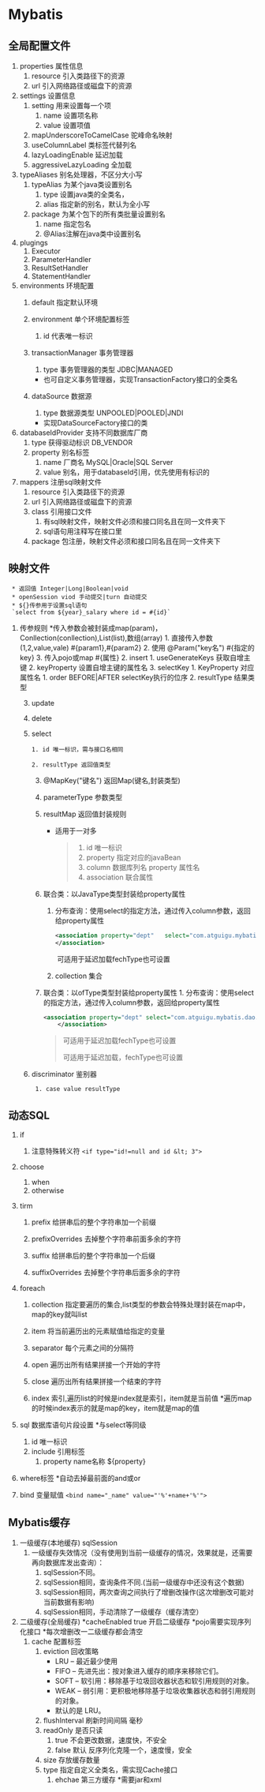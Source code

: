 # Mybatis
## 全局配置文件
1. properties 属性信息
	1. resource 引入类路径下的资源
	2. url 引入网络路径或磁盘下的资源
2. settings 设置信息
	1. 	setting 用来设置每一个项
		1. 	name 设置项名称
		2. 	value 设置项值
	2. mapUnderscoreToCamelCase 驼峰命名映射
	3. useColumnLabel 类标签代替列名
	4. lazyLoadingEnable 延迟加载
	5. aggressiveLazyLoading 全加载
3. typeAliases 别名处理器，不区分大小写
	1. typeAlias 为某个java类设置别名
		1. type 设置java类的全类名，
		2. alias 指定新的别名，默认为全小写
	2. package 为某个包下的所有类批量设置别名
		1. name 指定包名
		2. @Alias注解在java类中设置别名
4. plugings 
	1. Executor
	2. ParameterHandler
	3. ResultSetHandler
	4. StatementHandler
5. environments 环境配置 
	1. default 指定默认环境
	2. environment 单个环境配置标签
		
		1. id 代表唯一标识
	3. transactionManager 事务管理器
		1. type  事务管理器的类型 JDBC|MANAGED
		* 也可自定义事务管理器，实现TransactionFactory接口的全类名
	4. dataSource 数据源
		1. type 数据源类型 UNPOOLED|POOLED|JNDI
		* 实现DataSourceFactory接口的类
6. databaseIdProvider 支持不同数据库厂商
	1. type 获得驱动标识 DB_VENDOR
	2. property 别名标签
		1. name 厂商名 MySQL|Oracle|SQL Server
		2. value 别名，用于databaseId引用，优先使用有标识的
7. mappers 注册sql映射文件
	1. resource 引入类路径下的资源
	2. url 引入网络路径或磁盘下的资源
	3. class 引用接口文件
		1. 有sql映射文件，映射文件必须和接口同名且在同一文件夹下
		2. sql语句用注释写在接口里
	4. package 包注册，映射文件必须和接口同名且在同一文件夹下
## 映射文件
	 * 返回值 Integer|Long|Boolean|void
	 * openSession viod 手动提交|turn 自动提交
	 * ${}传参用于设置sql语句  
	 `select from ${year}_salary where id = #{id}`

   1. 传参规则
         *传入参数会被封装成map(param)，Conllection(conllection),List(list),数组(array) 
             1. 直接传入参数(1,2,value,vale) #{param1},#{param2}
                 2. 使用 @Param("key名") #{指定的key}
                 3. 传入pojo或map #{属性}
         2. insert
                 1. useGenerateKeys 获取自增主键 
                 2. keyProperty 设置自增主键的属性名
                 3. selectKey
                       1. KeyProperty 对应属性名
                           1. order BEFORE|AFTER selectKey执行的位序
                       2. resultType 结果类型
             
         3. update

         4. delete

         5. select 

                1. id 唯一标识，需与接口名相同

                2. resultType 返回值类型
             3. @MapKey("键名") 返回Map(键名,封装类型)

             4. parameterType 参数类型

             5. resultMap 返回值封装规则

                 * 适用于一对多
                   
                     > 1. id 唯一标识
                     > 2. property 指定对应的javaBean
                     > 3. column 数据库列名 property 属性名
                     > 4. association 联合属性 

               6. 联合类：以JavaType类型封装给property属性

                  1. 分布查询：使用select的指定方法，通过传入column参数，返回给property属性

                     ```xml
                     <association property="dept" 	select="com.atguigu.mybatis.dao.DepartmentMapper.getDeptById" column="d_id">
                     </association>
                     ```

                     ​	可适用于延迟加载fechType也可设置

                  2. collection 集合 

             7. 联合类：以ofType类型封装给property属性
                       1. 分布查询：使用select的指定方法，通过传入column参数，返回给property属性

                ```xml
                <association property="dept" select="com.atguigu.mybatis.dao.DepartmentMapper.getDeptById" column="d_id">
                	</association>
                ```

                >  可适用于延迟加载fechType也可设置
                >
                > 可适用于延迟加载，fechType也可设置

         6. discriminator 鉴别器

                 1. case value resultType

## 动态SQL

1. if
	1. 注意特殊转义符
	`<if type="id!=null and id &lt; 3">`

2. choose
	1. when
	2. otherwise

3. tirm

	1. prefix 给拼串后的整个字符串加一个前缀 

	2. prefixOverrides 去掉整个字符串前面多余的字符

	3. suffix 给拼串后的整个字符串加一个后缀 

	4. suffixOverrides 去掉整个字符串后面多余的字符

4. foreach

	1. collection 指定要遍历的集合,list类型的参数会特殊处理封装在map中，map的key就叫list

	2. item 将当前遍历出的元素赋值给指定的变量

	3. separator 每个元素之间的分隔符

	4. open 遍历出所有结果拼接一个开始的字符

	5. close 遍历出所有结果拼接一个结束的字符

	6. index 索引,遍历list的时候是index就是索引，item就是当前值
	*遍历map的时候index表示的就是map的key，item就是map的值

5. sql 数据库语句片段设置 *与select等同级
	1. id 唯一标识
	2. include 引用标签
		1. property name名称 ${property}

6. where标签
*自动去掉最前面的and或or

7. bind 变量赋值
`<bind name="_name" value="'%'+name+'%'">`

## Mybatis缓存

1. 一级缓存(本地缓存) sqlSession
	1. 一级缓存失效情况（没有使用到当前一级缓存的情况，效果就是，还需要再向数据库发出查询）：
		1. sqlSession不同。
 		2. sqlSession相同，查询条件不同.(当前一级缓存中还没有这个数据)
 		3. sqlSession相同，两次查询之间执行了增删改操作(这次增删改可能对当前数据有影响)
        4. sqlSession相同，手动清除了一级缓存（缓存清空）
2. 二级缓存(全局缓存)
	*cacheEnabled true 开启二级缓存
	*pojo需要实现序列化接口
	*每次增删改一二级缓存都会清空
	1. cache 配置标签
		1. eviction 回收策略
			* LRU – 最近最少使用
			* FIFO – 先进先出：按对象进入缓存的顺序来移除它们。
			* SOFT – 软引用：移除基于垃圾回收器状态和软引用规则的对象。
			* WEAK – 弱引用：更积极地移除基于垃圾收集器状态和弱引用规则的对象。
			* 默认的是 LRU。
		2. flushInterval 刷新时间间隔 毫秒
		3. readOnly 是否只读
			1. true 不会更改数据，速度快，不安全
			2. false 默认 反序列化克隆一个，速度慢，安全
		4. size 存放缓存数量
		5. type 指定自定义全类名，需实现Cache接口
			1. ehchae 第三方缓存
				*需要jar和xml